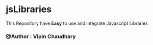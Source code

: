 # jsLibraries
This Repository have **Easy** to use and integrate Javascript Libraries
### @Author : Vipin Chaudhary
